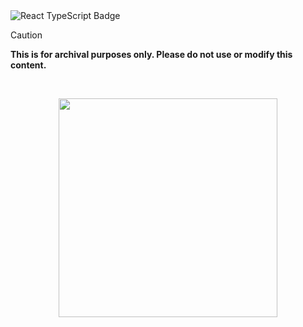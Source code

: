   <img src="https://img.shields.io/badge/Made%20with-React%20&%20TypeScript-ffd5ff?style=for-the-badge&color=ffd5ff&logoColor=white&labelColor=1c1c29&logo=react" alt="React TypeScript Badge" />



> [!CAUTION]
> **This is for archival purposes only. Please do not use or modify this content.**

<br>

<p align="center">
<a href="https://discord.com/invite/8NJWstnUHd">
<img src="https://invidget.switchblade.xyz/8NJWstnUHd" width="350">
</a>
</p>
